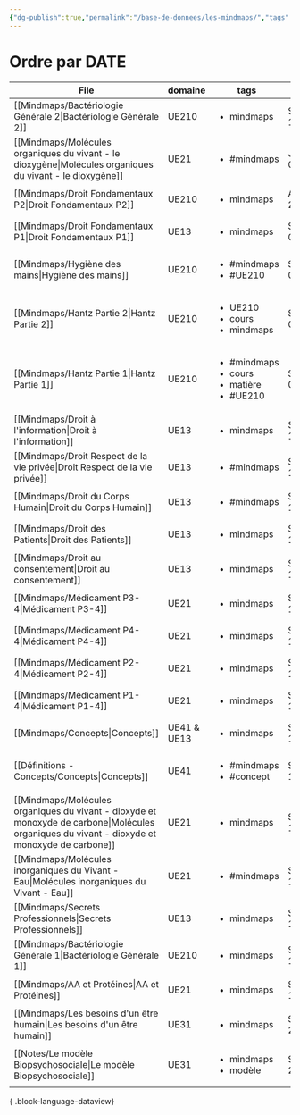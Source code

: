 ```yaml
---
{"dg-publish":true,"permalink":"/base-de-donnees/les-mindmaps/","tags":["dataview"],"noteIcon":""}
---
```


# Ordre par DATE
| File                                                                                                                                             | domaine     | tags                                                                     | date               |
| ------------------------------------------------------------------------------------------------------------------------------------------------ | ----------- | ------------------------------------------------------------------------ | ------------------ |
| [[Mindmaps/Bactériologie Générale 2\|Bactériologie Générale 2]]                                                                               | UE210       | <ul><li>mindmaps</li></ul>                                               | September 18, 2023 |
| [[Mindmaps/Molécules organiques du vivant - le dioxygène\|Molécules organiques du vivant - le dioxygène]]                                     | UE21        | <ul><li>#mindmaps</li></ul>                                              | January 01, 2024   |
| [[Mindmaps/Droit Fondamentaux P2\|Droit Fondamentaux P2]]                                                                                     | UE210       | <ul><li>mindmaps</li></ul>                                               | August 08, 2024    |
| [[Mindmaps/Droit Fondamentaux P1\|Droit Fondamentaux P1]]                                                                                     | UE13        | <ul><li>mindmaps</li></ul>                                               | September 08, 2024 |
| [[Mindmaps/Hygiène des mains\|Hygiène des mains]]                                                                                             | UE210       | <ul><li>#mindmaps</li><li>#UE210</li></ul>                               | September 09, 2024 |
| [[Mindmaps/Hantz Partie 2\|Hantz Partie 2]]                                                                                                   | UE210       | <ul><li>UE210</li><li>cours</li><li>mindmaps</li></ul>                   | September 09, 2024 |
| [[Mindmaps/Hantz Partie 1\|Hantz Partie 1]]                                                                                                   | UE210       | <ul><li>#mindmaps</li><li>cours</li><li>matière</li><li>#UE210</li></ul> | September 09, 2024 |
| [[Mindmaps/Droit à l'information\|Droit à l'information]]                                                                                     | UE13        | <ul><li>mindmaps</li></ul>                                               | September 11, 2024 |
| [[Mindmaps/Droit Respect de la vie privée\|Droit Respect de la vie privée]]                                                                   | UE13        | <ul><li>#mindmaps</li></ul>                                              | September 11, 2024 |
| [[Mindmaps/Droit du Corps Humain\|Droit du Corps Humain]]                                                                                     | UE13        | <ul><li>#mindmaps</li></ul>                                              | September 11, 2024 |
| [[Mindmaps/Droit des Patients\|Droit des Patients]]                                                                                           | UE13        | <ul><li>mindmaps</li></ul>                                               | September 11, 2024 |
| [[Mindmaps/Droit au consentement\|Droit au consentement]]                                                                                     | UE13        | <ul><li>mindmaps</li></ul>                                               | September 11, 2024 |
| [[Mindmaps/Médicament P3-4\|Médicament P3-4]]                                                                                                 | UE21        | <ul><li>mindmaps</li></ul>                                               | September 12, 2024 |
| [[Mindmaps/Médicament P4-4\|Médicament P4-4]]                                                                                                 | UE21        | <ul><li>mindmaps</li></ul>                                               | September 12, 2024 |
| [[Mindmaps/Médicament P2-4\|Médicament P2-4]]                                                                                                 | UE21        | <ul><li>mindmaps</li></ul>                                               | September 12, 2024 |
| [[Mindmaps/Médicament P1-4\|Médicament P1-4]]                                                                                                 | UE21        | <ul><li>mindmaps</li></ul>                                               | September 12, 2024 |
| [[Mindmaps/Concepts\|Concepts]]                                                                                                               | UE41 & UE13 | <ul><li>mindmaps</li></ul>                                               | September 12, 2024 |
| [[Définitions - Concepts/Concepts\|Concepts]]                                                                                                 | UE41        | <ul><li>#mindmaps</li><li>#concept</li></ul>                             | September 12, 2024 |
| [[Mindmaps/Molécules organiques du vivant - dioxyde et monoxyde de carbone\|Molécules organiques du vivant - dioxyde et monoxyde de carbone]] | UE21        | <ul><li>mindmaps</li></ul>                                               | September 16, 2024 |
| [[Mindmaps/Molécules inorganiques du Vivant - Eau\|Molécules inorganiques du Vivant - Eau]]                                                   | UE21        | <ul><li>#mindmaps</li></ul>                                              | September 16, 2024 |
| [[Mindmaps/Secrets Professionnels\|Secrets Professionnels]]                                                                                   | UE13        | <ul><li>mindmaps</li></ul>                                               | September 17, 2024 |
| [[Mindmaps/Bactériologie Générale 1\|Bactériologie Générale 1]]                                                                               | UE210       | <ul><li>mindmaps</li></ul>                                               | September 18, 2024 |
| [[Mindmaps/AA et Protéines\|AA et Protéines]]                                                                                                 | UE21        | <ul><li>mindmaps</li></ul>                                               | September 18, 2024 |
| [[Mindmaps/Les besoins d'un être humain\|Les besoins d'un être humain]]                                                                       | UE31        | <ul><li>mindmaps</li></ul>                                               | September 20, 2024 |
| [[Notes/Le modèle Biopsychosociale\|Le modèle Biopsychosociale]]                                                                              | UE31        | <ul><li>mindmaps</li><li>modèle</li></ul>                                | September 26, 2024 |

{ .block-language-dataview}

